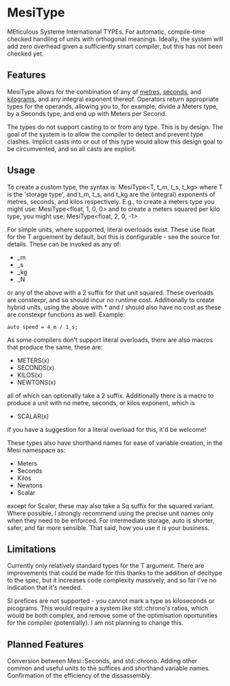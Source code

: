 MesiType
========
MEticulous Systeme International TYPEs. For automatic, compile-time checked handling of units with orthogonal meanings. Ideally,
the system will add zero overhead given a sufficiently smart compiler, but this has not been checked yet.

Features
--------
MesiType allows for the combination of any of [metres](http://en.wikipedia.org/wiki/Metre), 
[seconds](http://en.wikipedia.org/wiki/Second), and [kilograms](http://en.wikipedia.org/wiki/Kilogram), and any integral exponent
thereof. Operators return appropriate types for the operands, allowing you to, for example, divide a Meters type, by a Seconds type,
and end up with Meters per Second.

The types do not support casting to or from any type. This is by design. The goal of the system is to allow the compiler to 
detect and prevent type clashes. Implicit casts into or out of this type would allow this design goal to be circumvented, and so
all casts are explicit.

Usage
-----
To create a custom type, the syntax is:
    MesiType<T, t_m, t_s, t_kg>
where T is the 'storage type', and t_m, t_s, and t_kg are the (integral) exponents of metres, seconds, and kilos respectively.
E.g., to create a meters type you might use:
    MesiType<float, 1, 0, 0>
and to create a meters squared per kilo type, you might use:
    MesiType<float, 2, 0, -1>

For simple units, where supported, literal overloads exist. These use float for the T arguement by default, but this is 
configurable - see the source for details. These can be invoked as any of:

* _m
* _s
* _kg
* _N

or any of the above with a 2 suffix for that unit squared. These overloads are constexpr, and so should incur no runtime cost.
Additionally to create hybrid units, using the above with * and / should also have no cost as these are constexpr functions as well.
Example:

    auto speed = 4_m / 1_s;

As some compilers don't support literal overloads, there are also macros that produce the same, these are:

* METERS(x)
* SECONDS(x)
* KILOS(x)
* NEWTONS(x)

all of which can optionally take a 2 suffix. Additionally there is a macro to produce a unit with no metre, seconds, or kilos exponent, which is

* SCALAR(x)

if you have a suggestion for a literal overload for this, it'd be welcome!

These types also have shorthand names for ease of variable creation, in the Mesi namespace as:

* Meters
* Seconds
* Kilos
* Newtons
* Scalar

except for Scaler, these may also take a Sq suffix for the squared variant. Where possible, I strongly recommend using the
precise unit names only when they need to be enforced. For intermediate storage, auto is shorter, safer, and far more sensible.
That said, how you use it is your business.

Limitations
-----------
Currently only relatively standard types for the T argument. There are improvements that could be made for this thanks to the
addition of decltype to the spec, but it increases code complexity massively, and so far I've no indication that it's needed.

SI prefices are not supported - you cannot mark a type as kiloseconds or picograms. This would require a system like std::chrono's
ratios, which would be both complex, and remove some of the optimisation oportunities for the compiler (potentially). I am not
planning to change this.

Planned Features
----------------

Conversion between Mesi::Seconds, and std::chrono.
Adding other common and useful units to the suffices and shorthand variable names.
Confirmation of the efficiency of the dissassembly.
